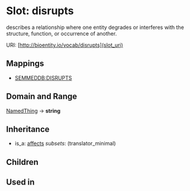 # Slot: disrupts


describes a relationship where one entity degrades or interferes with the structure, function, or occurrence of another.

URI: [http://bioentity.io/vocab/disrupts](slot_uri)
## Mappings

 * [SEMMEDDB:DISRUPTS](http://purl.obolibrary.org/obo/SEMMEDDB_DISRUPTS)
## Domain and Range

[NamedThing](NamedThing.md) -> **string**
## Inheritance

 *  is_a: [affects](affects.md) *subsets*: (translator_minimal)
## Children

## Used in

